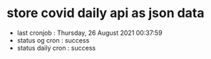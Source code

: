 # store covid daily api as json data

- last cronjob : Thursday, 26 August 2021 00:37:59
- status og cron : success
- status daily cron : success
      
      